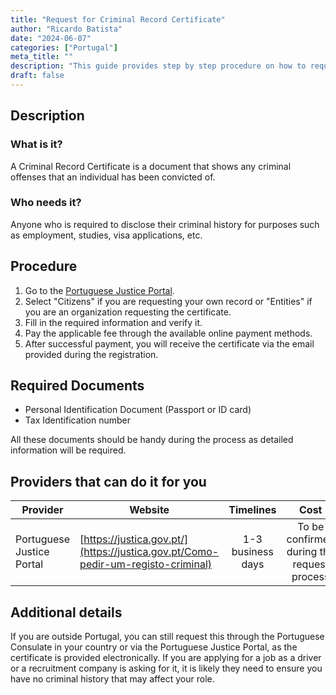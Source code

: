 ```yaml
---
title: "Request for Criminal Record Certificate"
author: "Ricardo Batista"
date: "2024-06-07"
categories: ["Portugal"]
meta_title: ""
description: "This guide provides step by step procedure on how to request a Criminal Record Certificate in Portugal."
draft: false
---
```


## Description
### What is it?
A Criminal Record Certificate is a document that shows any criminal offenses that an individual has been convicted of.

### Who needs it?
Anyone who is required to disclose their criminal history for purposes such as employment, studies, visa applications, etc.

## Procedure
1. Go to the [Portuguese Justice Portal](https://justica.gov.pt/Como-pedir-um-registo-criminal).
2. Select "Citizens" if you are requesting your own record or "Entities" if you are an organization requesting the certificate.
3. Fill in the required information and verify it.
4. Pay the applicable fee through the available online payment methods.
5. After successful payment, you will receive the certificate via the email provided during the registration.
   
## Required Documents
- Personal Identification Document (Passport or ID card)
- Tax Identification number

All these documents should be handy during the process as detailed information will be required.

## Providers that can do it for you

| Provider        |     Website     |     Timelines    |       Cost      |
| --------------- | --------------- |  :-------------: | :-------------: |
| Portuguese Justice Portal      |  [https://justica.gov.pt/](https://justica.gov.pt/Como-pedir-um-registo-criminal)       |      1-3 business days      |        To be confirmed during the request process       |

## Additional details
If you are outside Portugal, you can still request this through the Portuguese Consulate in your country or via the Portuguese Justice Portal, as the certificate is provided electronically. If you are applying for a job as a driver or a recruitment company is asking for it, it is likely they need to ensure you have no criminal history that may affect your role.
